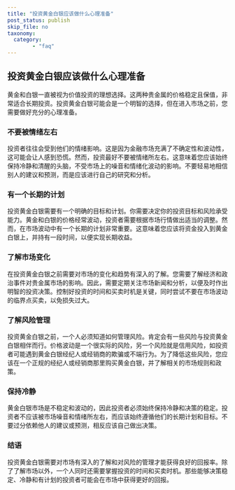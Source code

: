 ```yaml
---
title: "投资黄金白银应该做什么心理准备"
post_status: publish
skip_file: no
taxonomy:
  category:
        - "faq"
---
```


## 投资黄金白银应该做什么心理准备

黄金和白银一直被视为价值投资的理想选择。这两种贵金属的价格稳定且保值，非常适合长期投资。投资黄金白银可能会是一个明智的选择，但在进入市场之前，您需要做好充分的心理准备。

### 不要被情绪左右

投资者往往会受到他们的情绪影响。这是因为金融市场充满了不确定性和波动性，这可能会让人感到恐慌。然而，投资最好不要被情绪所左右。这意味着您应该始终保持冷静和清醒的头脑，不受市场上的噪音和情绪化波动的影响。不要轻易地相信别人的建议和预测，而是应该进行自己的研究和分析。

### 有一个长期的计划

投资黄金白银需要有一个明确的目标和计划。你需要决定你的投资目标和风险承受能力。黄金和白银的价格经常波动，投资者需要根据市场行情做出适当的调整。然而，在市场波动中有一个长期的计划非常重要。这意味着您应该将资金投入到黄金白银上，并持有一段时间，以便实现长期收益。

### 了解市场变化

在投资黄金白银之前需要对市场的变化和趋势有深入的了解。您需要了解经济和政治事件对贵金属市场的影响。因此，需要定期关注市场新闻和分析，以便及时作出明智的投资决策。控制好投资的时间和买卖时机是关键，同时尝试不要在市场波动的临界点买卖，以免损失过大。

### 了解风险管理

投资黄金白银之前，一个人必须知道如何管理风险。肯定会有一些风险与投资黄金白银相伴而行。价格波动是一个很实际的风险，另一个风险就是信用风险，如投资者可能遇到黄金白银经纪人或经销商的欺骗或不端行为。为了降低这些风险，您应该在一个正规的经纪人或经销商那里购买黄金白银，并了解相关的市场规则和政策。

### 保持冷静

黄金白银市场是不稳定和波动的，因此投资者必须始终保持冷静和决策的稳定。投资者不应该被市场噪音和情绪所左右，而应该始终遵循他们的长期计划和目标。不要过分依赖他人的建议或预测，相反应该自己做出决策。

### 结语

投资黄金白银需要对市场有深入的了解和对风险的管理才能获得良好的回报率。除了了解市场以外，一个人同时还需要掌握投资的时间和买卖时机。那些能够决策稳定、冷静和有计划的投资者可能会在市场中获得更好的回报。
